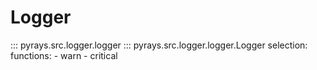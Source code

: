 # Logger


::: pyrays.src.logger.logger
::: pyrays.src.logger.logger.Logger
    selection:
        functions:
            - warn
            - critical
